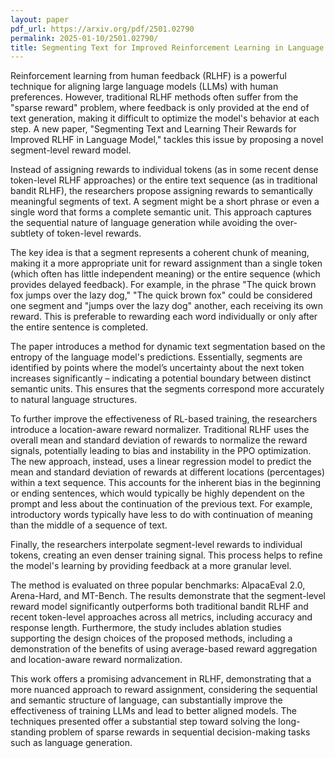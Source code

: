 ```yaml
---
layout: paper
pdf_url: https://arxiv.org/pdf/2501.02790
permalink: 2025-01-10/2501.02790/
title: Segmenting Text for Improved Reinforcement Learning in Language Models
---
```




Reinforcement learning from human feedback (RLHF) is a powerful technique for aligning large language models (LLMs) with human preferences.  However, traditional RLHF methods often suffer from the "sparse reward" problem, where feedback is only provided at the end of text generation, making it difficult to optimize the model's behavior at each step.  A new paper, "Segmenting Text and Learning Their Rewards for Improved RLHF in Language Model," tackles this issue by proposing a novel segment-level reward model.

Instead of assigning rewards to individual tokens (as in some recent dense token-level RLHF approaches) or the entire text sequence (as in traditional bandit RLHF), the researchers propose assigning rewards to semantically meaningful segments of text.  A segment might be a short phrase or even a single word that forms a complete semantic unit.  This approach captures the sequential nature of language generation while avoiding the over-subtlety of token-level rewards.

The key idea is that a segment represents a coherent chunk of meaning, making it a more appropriate unit for reward assignment than a single token (which often has little independent meaning) or the entire sequence (which provides delayed feedback). For example, in the phrase "The quick brown fox jumps over the lazy dog,"  "The quick brown fox" could be considered one segment and "jumps over the lazy dog" another, each receiving its own reward.  This is preferable to rewarding each word individually or only after the entire sentence is completed.

The paper introduces a method for dynamic text segmentation based on the entropy of the language model's predictions.  Essentially, segments are identified by points where the model’s uncertainty about the next token increases significantly – indicating a potential boundary between distinct semantic units. This ensures that the segments correspond more accurately to natural language structures.

To further improve the effectiveness of RL-based training, the researchers introduce a location-aware reward normalizer.  Traditional RLHF uses the overall mean and standard deviation of rewards to normalize the reward signals, potentially leading to bias and instability in the PPO optimization.  The new approach, instead, uses a linear regression model to predict the mean and standard deviation of rewards at different locations (percentages) within a text sequence. This accounts for the inherent bias in the beginning or ending sentences, which would typically be highly dependent on the prompt and less about the continuation of the previous text.  For example, introductory words typically have less to do with continuation of meaning than the middle of a sequence of text.

Finally, the researchers interpolate segment-level rewards to individual tokens, creating an even denser training signal.  This process helps to refine the model's learning by providing feedback at a more granular level.

The method is evaluated on three popular benchmarks: AlpacaEval 2.0, Arena-Hard, and MT-Bench. The results demonstrate that the segment-level reward model significantly outperforms both traditional bandit RLHF and recent token-level approaches across all metrics, including accuracy and response length.  Furthermore, the study includes ablation studies supporting the design choices of the proposed methods, including a demonstration of the benefits of using average-based reward aggregation and location-aware reward normalization.

This work offers a promising advancement in RLHF, demonstrating that a more nuanced approach to reward assignment, considering the sequential and semantic structure of language, can substantially improve the effectiveness of training LLMs and lead to better aligned models.  The techniques presented offer a substantial step toward solving the long-standing problem of sparse rewards in sequential decision-making tasks such as language generation.